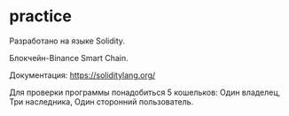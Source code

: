 # practice

Разработано на языке Solidity.

Блокчейн-Binance Smart Chain.

Документация: https://soliditylang.org/

Для проверки программы понадобиться 5 кошельков:
Один владелец,
Три наследника,
Один сторонний пользователь.
